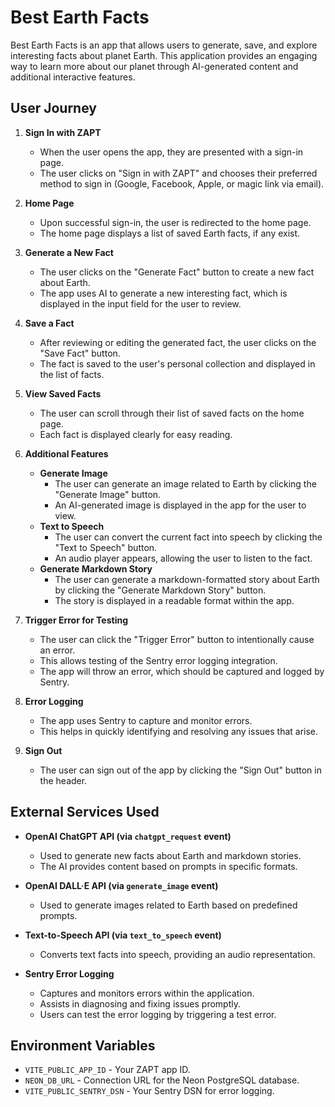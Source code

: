 # Best Earth Facts

Best Earth Facts is an app that allows users to generate, save, and explore interesting facts about planet Earth. This application provides an engaging way to learn more about our planet through AI-generated content and additional interactive features.

## User Journey

1. **Sign In with ZAPT**
   - When the user opens the app, they are presented with a sign-in page.
   - The user clicks on "Sign in with ZAPT" and chooses their preferred method to sign in (Google, Facebook, Apple, or magic link via email).

2. **Home Page**
   - Upon successful sign-in, the user is redirected to the home page.
   - The home page displays a list of saved Earth facts, if any exist.

3. **Generate a New Fact**
   - The user clicks on the "Generate Fact" button to create a new fact about Earth.
   - The app uses AI to generate a new interesting fact, which is displayed in the input field for the user to review.

4. **Save a Fact**
   - After reviewing or editing the generated fact, the user clicks on the "Save Fact" button.
   - The fact is saved to the user's personal collection and displayed in the list of facts.

5. **View Saved Facts**
   - The user can scroll through their list of saved facts on the home page.
   - Each fact is displayed clearly for easy reading.

6. **Additional Features**
   - **Generate Image**
     - The user can generate an image related to Earth by clicking the "Generate Image" button.
     - An AI-generated image is displayed in the app for the user to view.
   - **Text to Speech**
     - The user can convert the current fact into speech by clicking the "Text to Speech" button.
     - An audio player appears, allowing the user to listen to the fact.
   - **Generate Markdown Story**
     - The user can generate a markdown-formatted story about Earth by clicking the "Generate Markdown Story" button.
     - The story is displayed in a readable format within the app.

7. **Trigger Error for Testing**
   - The user can click the "Trigger Error" button to intentionally cause an error.
   - This allows testing of the Sentry error logging integration.
   - The app will throw an error, which should be captured and logged by Sentry.

8. **Error Logging**
   - The app uses Sentry to capture and monitor errors.
   - This helps in quickly identifying and resolving any issues that arise.

9. **Sign Out**
   - The user can sign out of the app by clicking the "Sign Out" button in the header.

## External Services Used

- **OpenAI ChatGPT API (via `chatgpt_request` event)**
  - Used to generate new facts about Earth and markdown stories.
  - The AI provides content based on prompts in specific formats.

- **OpenAI DALL·E API (via `generate_image` event)**
  - Used to generate images related to Earth based on predefined prompts.

- **Text-to-Speech API (via `text_to_speech` event)**
  - Converts text facts into speech, providing an audio representation.

- **Sentry Error Logging**
  - Captures and monitors errors within the application.
  - Assists in diagnosing and fixing issues promptly.
  - Users can test the error logging by triggering a test error.

## Environment Variables

- `VITE_PUBLIC_APP_ID` - Your ZAPT app ID.
- `NEON_DB_URL` - Connection URL for the Neon PostgreSQL database.
- `VITE_PUBLIC_SENTRY_DSN` - Your Sentry DSN for error logging.